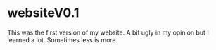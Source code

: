 # websiteV0.1
This was the first version of my website. A bit ugly in my opinion
but I learned a lot. Sometimes less is more.
